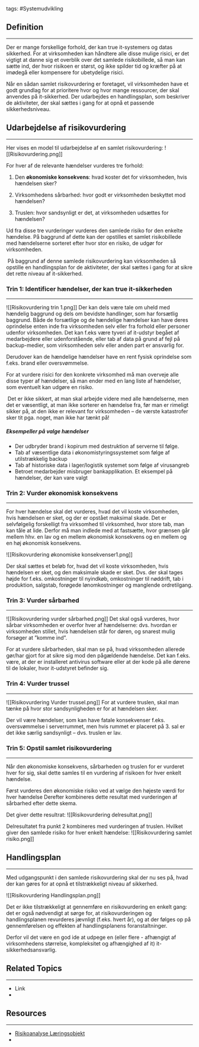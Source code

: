  tags: #Systemudvikling
## Definition 
---
Der er mange forskellige forhold, der kan true it-systemers og datas sikkerhed. For at virksomheden kan håndtere alle disse mulige risici, er det vigtigt at danne sig et overblik over det samlede risikobillede, så man kan sætte ind, der hvor risikoen er størst, og ikke spilder tid og kræfter på at imødegå eller kompensere for ubetydelige risici.

Når en sådan samlet risikovurdering er foretaget, vil virksomheden have et godt grundlag for at prioritere hvor og hvor mange ressourcer, der skal anvendes på it-sikkerhed. 
Der udarbejdes en handlingsplan, som beskriver de aktiviteter, der skal sættes i gang for at opnå et passende sikkerhedsniveau.
## Udarbejdelse af risikovurdering
---
Her vises en model til udarbejdelse af en samlet risikovurdering:
![[Risikovurdering.png]]

For hver af de relevante hændelser vurderes tre forhold:

1. Den **økonomiske konsekvens**: hvad koster det for virksomheden, hvis hændelsen sker?

2. Virksomhedens sårbarhed: hvor godt er virksomheden beskyttet mod hændelsen?

3. Truslen: hvor sandsynligt er det, at virksomheden udsættes for hændelsen?

Ud fra disse tre vurderinger vurderes den samlede risiko for den enkelte hændelse. 
På baggrund af dette kan der opstilles et samlet risikobillede med hændelserne sorteret efter hvor stor en risiko, de udgør for virksomheden.

 På baggrund af denne samlede risikovurdering kan virksomheden så opstille en handlingsplan for de aktiviteter, der skal sættes i gang for at sikre det rette niveau af it-sikkerhed.
### Trin 1: Identificer hændelser, der kan true it-sikkerheden
---
![[Risikovurdering trin 1.png]]
Der kan dels være tale om uheld med hændelig baggrund og dels om bevidste handlinger, som har forsætlig baggrund. 
Både de forsætlige og de hændelige hændelser kan have deres oprindelse enten inde fra virksomheden selv eller fra forhold eller personer udenfor virksomheden. 
Det kan f.eks være tyveri af it-udstyr begået af medarbejdere eller udenforstående, eller tab af data på grund af fejl på backup-medier, som virksomheden selv eller anden part er ansvarlig for.   

Derudover kan de hændelige hændelser have en rent fysisk oprindelse som f.eks. brand eller oversvømmelse.

For at vurdere risici for den konkrete virksomhed må man overveje alle disse typer af hændelser, så man ender med en lang liste af hændelser, som eventuelt kan udgøre en risiko.

 Det er ikke sikkert, at man skal arbejde videre med alle hændelserne, men det er væsentligt, at man ikke sorterer en hændelse fra, før man er rimeligt sikker på, at den ikke er relevant for virksomheden – de værste katastrofer sker tit pga. noget, man ikke har tænkt på!

##### Eksempeller på valge hændelser
- Der udbryder brand i kopirum med destruktion af serverne til følge.
- Tab af væsentlige data i økonomistyringssystemet som følge af utilstrækkelig backup
- Tab af historiske data i lager/logistik systemet som følge af virusangreb
- Betroet medarbejder misbruger bankapplikation. Et eksempel på hændelser, der kan vare valgt

### Trin 2: Vurder økonomisk konsekvens
---
For hver hændelse skal det vurderes, hvad det vil koste virksomheden, hvis hændelsen er sket, og der er opstået maksimal skade.
Det er selvfølgelig forskelligt fra virksomhed til virksomhed, hvor store tab, man kan tåle at lide. Derfor må man indlede med at fastsætte, hvor grænsen går mellem hhv. en lav og en mellem økonomisk konsekvens og en mellem og en høj økonomisk konsekvens.

![[Risikovurdering økonomiske konsekvenser1.png]]

Der skal sættes et beløb for, hvad det vil koste virksomheden, hvis hændelsen er sket, og den maksimale skade er sket. 
Dvs. der skal tages højde for f.eks. omkostninger til nyindkøb, omkostninger til nøddrift, tab i produktion, salgstab, forøgede lønomkostninger og manglende ordretilgang.

### Trin 3: Vurder sårbarhed
---
![[Risikovurdering vurder sårbarhed.png]]
Det skal også vurderes, hvor sårbar virksomheden er overfor hver af hændelserne: dvs. hvordan er virksomheden stillet, hvis hændelsen står for døren, og snarest mulig forsøger at ”komme ind”. 

For at vurdere sårbarheden, skal man se på, hvad virksomheden allerede gør/har gjort for at sikre sig mod den pågældende hændelse. 
Det kan f.eks. være, at der er installeret antivirus software eller at der kode på alle dørene til de lokaler, hvor it-udstyret befinder sig.

### Trin 4: Vurder trussel
---
![[Risikovurdering Vurder trussel.png]]
For at vurdere truslen, skal man tænke på hvor stor sandsynligheden er for at hændelsen sker. 

Der vil være hændelser, som kan have fatale konsekvenser f.eks. oversvømmelse i serverrummet, men hvis rummet er placeret på 3. sal er det ikke særlig sandsynligt – dvs. truslen er lav.

### Trin 5: Opstil samlet risikovurdering
---
Når den økonomiske konsekvens, sårbarheden og truslen for er vurderet hver for sig, skal dette samles til en vurdering af risikoen for hver enkelt hændelse.

Først vurderes den økonomiske risiko ved at vælge den højeste værdi for hver hændelse
Derefter kombineres dette resultat med vurderingen af sårbarhed efter dette skema.

Det giver dette resultrat:
![[Risikovurdering delresultat.png]]

Delresultatet fra punkt 2 kombineres med vurderingen af truslen.
Hvilket giver den samlede risiko for hver enkelt hændelse:
![[Risikovurdering samlet risiko.png]]

## Handlingsplan
---
Med udgangspunkt i den samlede risikovurdering skal der nu ses på, hvad der kan gøres for at opnå et tilstrækkeligt niveau af sikkerhed.

![[Risikovurdering Handlingsplan.png]]

Det er ikke tilstrækkeligt at gennemføre en risikovurdering en enkelt gang: det er også nødvendigt at sørge for, at risikovurderingen og handlingsplanen revurderes jævnligt (f.eks. hvert år), og at der følges op på gennemførelsen og effekten af handlingsplanens foranstaltninger.

Derfor vil det være en god ide at udpege en (eller flere - afhængigt af virksomhedens størrelse, kompleksitet og afhængighed af it) it-sikkerhedsansvarlig.

## Related Topics
---
- Link
- 

## Resources
---
- [Risikoanalyse Læringsobjekt](https://rise.articulate.com/share/3OFhzndjv3iHVsNDbNguD9Bs9zs4CN8q#/lessons/ErvldP_S0g8T5vbPdpVPuxUDyveWzU9J)
- 